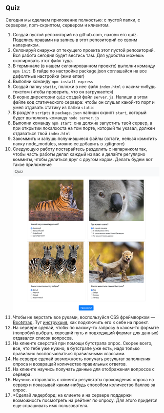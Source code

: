 
## Quiz

Сегодня мы сделаем приложение полностью: с пустой папки, с сервером, npm-скриптом, сервером и клиентом.

1. Создай пустой репозиторий на github.com, назови его quiz.
 Поделись правами на запись в этот репозиторий со своим напарником.
2. Склонируй снаружи от текущего проекта этот пустой репозиторий. Вся работа сегодня будет вестись там. 
Для удобства можешь скопировать этот файл туда.
3. В терминале (в нашем склонированном проекте) выполни команду `npm init`. В гайде по настройке package.json
 соглашайся на все дефолтные настройки (жми enter)
4. Выполни команду `npm install express`
5. Создай папку `static`, положи в нее файл `index.html` c каким-нибудь текстом (чтобы проверить, что он загружается)
6. В корне директории `quiz` создай файл `server.js`. Напиши в этом файле код статического сервера: чтобы он слушал
какой-то порт и умел отдавать статику из папки `static`
7. В разделе `scripts` в `package.json` напиши скрипт `start`, который будет выполнять команду `node server.js`
8. Выполни команду `npm start`: она должна запустить твой сервер, а при открытии локалхоста на том порте, который ты
указал, должен отдаваться твой `index.html`
9. Закоммить и запушь получившиеся файлы (кстати, нельзя комитить папку node_modules, можно ее добавить в .gitignore)
10. Следующую работу постарайтесь разделить с напарником так, чтобы часть работы делал каждый из вас 
и делайте регулярно коммиты, чтобы делиться друг с другом кодом. Делать будем вот такое приложение ![](quiz.png)
11. Чтобы не верстать все руками, воспользуйся CSS фреймворком — [Bootstrap](https://getbootstrap.com/).
Тут [инструкция](https://getbootstrap.com/docs/4.4/getting-started/introduction/#starter-template),
 как подключить его к себе на проект.
12. На сервере сделай, чтобы по какому-то запросу в каком-то формате (попробуй выбрать хороший путь и 
подходящий формат для данных) отдавался список вопросов.
13. На клиенте сверстай при помощи бутстрапа опрос. Скорее всего, все, что тебе уже нужно, в бутстрапе уже есть,
 надо только правильно воспользоваться правильными классами.
14. На сервере сделай возможность получать результат заполнения опроса и возвращай количество правильных ответов.
15. На клиенте научись получать данные для отображения вопросов с сервера.
16. Научись отправлять с клиента результаты прохождения опроса на сервер и показывай каким-нибудь способом
 количество баллов за опрос. 
17. *Сделай лидерборд: на клиенте и на сервере поддержи возможность посмотреть на рейтинг по опросу.
 Для этого придется еще спрашивать имя пользователя. 
